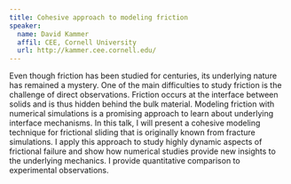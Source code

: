 ```yaml
---
title: Cohesive approach to modeling friction
speaker:
  name: David Kammer
  affil: CEE, Cornell University
  url: http://kammer.cee.cornell.edu/
---
```


Even though friction has been studied for centuries, its underlying nature has
remained a mystery. One of the main difficulties to study friction is the
challenge of direct observations. Friction occurs at the interface between
solids and is thus hidden behind the bulk material. Modeling friction with
numerical simulations is a promising approach to learn about underlying
interface mechanisms. In this talk, I will present a cohesive modeling
technique for frictional sliding that is originally known from fracture
simulations. I apply this approach to study highly dynamic aspects of
frictional failure and show how numerical studies provide new insights to the
underlying mechanics. I provide quantitative comparison to experimental
observations.

